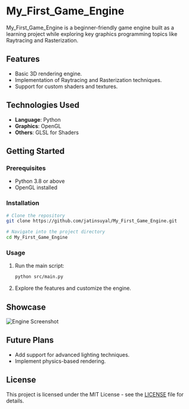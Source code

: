 # My_First_Game_Engine

My_First_Game_Engine is a beginner-friendly game engine built as a learning project while exploring key graphics programming topics like Raytracing and Rasterization.

## Features
- Basic 3D rendering engine.
- Implementation of Raytracing and Rasterization techniques.
- Support for custom shaders and textures.

## Technologies Used
- **Language**: Python
- **Graphics**: OpenGL
- **Others**: GLSL for Shaders

## Getting Started
### Prerequisites
- Python 3.8 or above
- OpenGL installed

### Installation
```bash
# Clone the repository
git clone https://github.com/jatinsuyal/My_First_Game_Engine.git

# Navigate into the project directory
cd My_First_Game_Engine
```

### Usage
1. Run the main script:
   ```bash
   python src/main.py
   ```

2. Explore the features and customize the engine.

## Showcase
![Engine Screenshot](assets/screenshot.png)

## Future Plans
- Add support for advanced lighting techniques.
- Implement physics-based rendering.

## License
This project is licensed under the MIT License - see the [LICENSE](LICENSE) file for details.